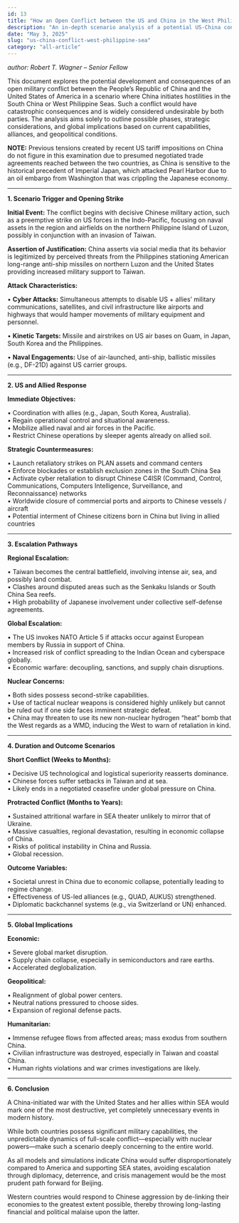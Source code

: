 ```yaml
---
id: 13
title: "How an Open Conflict between the US and China in the West Philippine Sea might Unfold and Manifest"
description: "An in-depth scenario analysis of a potential US-China conflict in the West Philippine Sea—covering military escalation, global impact, and strategic outcomes."
date: "May 3, 2025"
slug: "us-china-conflict-west-philippine-sea"
category: "all-article"
---
```


_author: Robert T. Wagner – Senior Fellow_

This document explores the potential development and consequences of an open military conflict between the People’s Republic of China and the United States of America in a scenario where China initiates hostilities in the South China or West Philippine Seas. Such a conflict would have catastrophic consequences and is widely considered undesirable by both parties. The analysis aims solely to outline possible phases, strategic considerations, and global implications based on current capabilities, alliances, and geopolitical conditions.

**NOTE:** Previous tensions created by recent US tariff impositions on China do not figure in this examination due to presumed negotiated trade agreements reached between the two countries, as China is sensitive to the historical precedent of Imperial Japan, which attacked Pearl Harbor due to an oil embargo from Washington that was crippling the Japanese economy.

---

**1. Scenario Trigger and Opening Strike**

**Initial Event:** The conflict begins with decisive Chinese military action, such as a preemptive strike on US forces in the Indo-Pacific, focusing on naval assets in the region and airfields on the northern Philippine Island of Luzon, possibly in conjunction with an invasion of Taiwan.

**Assertion of Justification:** China asserts via social media that its behavior is legitimized by perceived threats from the Philippines stationing American long-range anti-ship missiles on northern Luzon and the United States providing increased military support to Taiwan.

**Attack Characteristics:**

• **Cyber Attacks:** Simultaneous attempts to disable US + allies’ military communications, satellites, and civil infrastructure like airports and highways that would hamper movements of military equipment and personnel.

• **Kinetic Targets:** Missile and airstrikes on US air bases on Guam, in Japan, South Korea and the Philippines.

• **Naval Engagements:** Use of air-launched, anti-ship, ballistic missiles (e.g., DF-21D) against US carrier groups.

---

**2. US and Allied Response**

**Immediate Objectives:**

• Coordination with allies (e.g., Japan, South Korea, Australia).  
• Regain operational control and situational awareness.  
• Mobilize allied naval and air forces in the Pacific.  
• Restrict Chinese operations by sleeper agents already on allied soil.

**Strategic Countermeasures:**

• Launch retaliatory strikes on PLAN assets and command centers  
• Enforce blockades or establish exclusion zones in the South China Sea  
• Activate cyber retaliation to disrupt Chinese C4ISR (Command, Control, Communications, Computers Intelligence, Surveillance, and Reconnaissance) networks  
• Worldwide closure of commercial ports and airports to Chinese vessels / aircraft  
• Potential interment of Chinese citizens born in China but living in allied countries

---

**3. Escalation Pathways**

**Regional Escalation:**

• Taiwan becomes the central battlefield, involving intense air, sea, and possibly land combat.  
• Clashes around disputed areas such as the Senkaku Islands or South China Sea reefs.  
• High probability of Japanese involvement under collective self-defense agreements.

**Global Escalation:**

• The US invokes NATO Article 5 if attacks occur against European members by Russia in support of China.  
• Increased risk of conflict spreading to the Indian Ocean and cyberspace globally.  
• Economic warfare: decoupling, sanctions, and supply chain disruptions.

**Nuclear Concerns:**

• Both sides possess second-strike capabilities.  
• Use of tactical nuclear weapons is considered highly unlikely but cannot be ruled out if one side faces imminent strategic defeat.  
• China may threaten to use its new non-nuclear hydrogen “heat” bomb that the West regards as a WMD, inducing the West to warn of retaliation in kind.

---

**4. Duration and Outcome Scenarios**

**Short Conflict (Weeks to Months):**

• Decisive US technological and logistical superiority reasserts dominance.  
• Chinese forces suffer setbacks in Taiwan and at sea.  
• Likely ends in a negotiated ceasefire under global pressure on China.

**Protracted Conflict (Months to Years):**

• Sustained attritional warfare in SEA theater unlikely to mirror that of Ukraine.  
• Massive casualties, regional devastation, resulting in economic collapse of China.  
• Risks of political instability in China and Russia.  
• Global recession.

**Outcome Variables:**

• Societal unrest in China due to economic collapse, potentially leading to regime change.  
• Effectiveness of US-led alliances (e.g., QUAD, AUKUS) strengthened.  
• Diplomatic backchannel systems (e.g., via Switzerland or UN) enhanced.

---

**5. Global Implications**

**Economic:**

• Severe global market disruption.  
• Supply chain collapse, especially in semiconductors and rare earths.  
• Accelerated deglobalization.

**Geopolitical:**

• Realignment of global power centers.  
• Neutral nations pressured to choose sides.  
• Expansion of regional defense pacts.

**Humanitarian:**

• Immense refugee flows from affected areas; mass exodus from southern China.  
• Civilian infrastructure was destroyed, especially in Taiwan and coastal China.  
• Human rights violations and war crimes investigations are likely.

---

**6. Conclusion**

A China-initiated war with the United States and her allies within SEA would mark one of the most destructive, yet completely unnecessary events in modern history.

While both countries possess significant military capabilities, the unpredictable dynamics of full-scale conflict—especially with nuclear powers—make such a scenario deeply concerning to the entire world.

As all models and simulations indicate China would suffer disproportionately compared to America and supporting SEA states, avoiding escalation through diplomacy, deterrence, and crisis management would be the most prudent path forward for Beijing.

Western countries would respond to Chinese aggression by de-linking their economies to the greatest extent possible, thereby throwing long-lasting financial and political malaise upon the latter.
